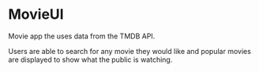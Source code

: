 # MovieUI

Movie app the uses data from the TMDB API.

Users are able to search for any movie they would like and popular movies are displayed to show what the public is watching.